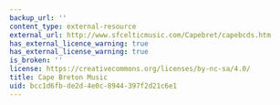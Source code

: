 ```yaml
---
backup_url: ''
content_type: external-resource
external_url: http://www.sfcelticmusic.com/Capebret/capebcds.htm
has_external_licence_warning: true
has_external_license_warning: true
is_broken: ''
license: https://creativecommons.org/licenses/by-nc-sa/4.0/
title: Cape Breton Music
uid: bcc1d6fb-de2d-4e0c-8944-397f2d21c6e1
---
```

